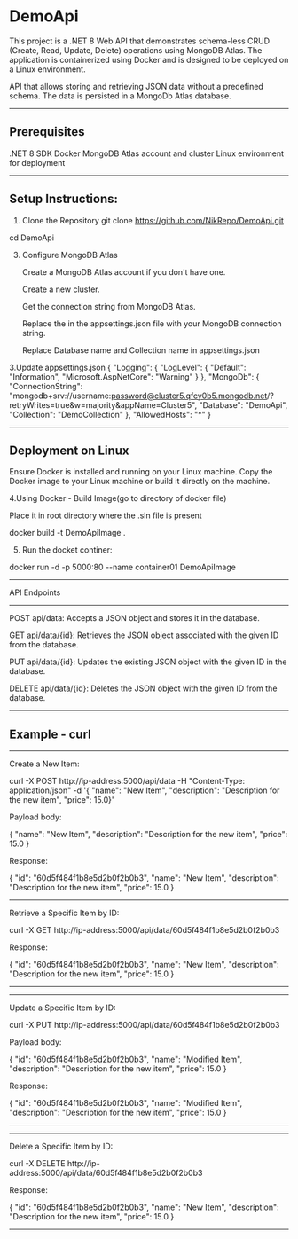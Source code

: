 # DemoApi

This project is a .NET 8 Web API that demonstrates schema-less CRUD (Create, Read, Update, Delete) operations using MongoDB Atlas. The application is containerized using Docker and is designed to be deployed on a Linux environment.

API that allows storing and retrieving JSON data without a predefined schema. The data is persisted in
a MongoDb Atlas database.

------------------------------------------------------------------------------------------------------
Prerequisites
------------------------------------------------------------------------------------------------------

.NET 8 SDK
Docker
MongoDB Atlas account and cluster
Linux environment for deployment

-------------------------------------------------------------------------------------------------------
Setup Instructions:
--------------------------------------------------------------------------------------------------------

1. Clone the Repository
git clone https://github.com/NikRepo/DemoApi.git

cd DemoApi

3. Configure MongoDB Atlas
   
   Create a MongoDB Atlas account if you don't have one.
   
   Create a new cluster.
   
   Get the connection string from MongoDB Atlas.
   
   Replace the <Your MongoDB Connection String> in the appsettings.json file with your MongoDB connection string.
   
   Replace Database name and Collection name in appsettings.json

3.Update appsettings.json
{
  "Logging": {
    "LogLevel": {
      "Default": "Information",
      "Microsoft.AspNetCore": "Warning"
    }
  },
  "MongoDb": {
    "ConnectionString": "mongodb+srv://username:password@cluster5.qfcy0b5.mongodb.net/?retryWrites=true&w=majority&appName=Cluster5",
    "Database": "DemoApi",
    "Collection": "DemoCollection"
  },
  "AllowedHosts": "*"
}


----------------------------------------------------------------------------
Deployment on Linux
----------------------------------------------------------------------------

Ensure Docker is installed and running on your Linux machine.
Copy the Docker image to your Linux machine or build it directly on the machine.

4.Using Docker - Build Image(go to directory of docker file)

Place it in root directory where the .sln file is present

docker build -t DemoApiImage .

5. Run the docket continer:
   
docker run -d -p 5000:80 --name container01 DemoApiImage

----------------------------------------------------------------------------------------------------------------

API Endpoints

----------------------------------------------------------------------------------------------------------------

POST api/data: Accepts a JSON object and stores it in the database.

GET api/data/{id}: Retrieves the JSON object associated with the given ID from the database.

PUT api/data/{id}: Updates the existing JSON object with the given ID in the database.

DELETE api/data/{id}: Deletes the JSON object with the given ID from the database.

------------------------------------------------------------------------------------------------------------------
Example - curl
-----------------------------------------------------------------------------------------------------------------

**********************************************************************
Create a New Item:

curl -X POST http://ip-address:5000/api/data \-H "Content-Type: application/json" \-d '{  "name": "New Item",  "description": "Description for the new item",  "price": 15.0}'

Payload body:

{
  "name": "New Item",
  "description": "Description for the new item",
  "price": 15.0
}

Response:

{
  "id": "60d5f484f1b8e5d2b0f2b0b3",
  "name": "New Item",
  "description": "Description for the new item",
  "price": 15.0
}
**********************************************************************

Retrieve a Specific Item by ID:

curl -X GET http://ip-address:5000/api/data/60d5f484f1b8e5d2b0f2b0b3

Response:

{
  "id": "60d5f484f1b8e5d2b0f2b0b3",
  "name": "New Item",
  "description": "Description for the new item",
  "price": 15.0
}
**********************************************************************

**********************************************************************

Update a Specific Item by ID:

curl -X PUT http://ip-address:5000/api/data/60d5f484f1b8e5d2b0f2b0b3

Payload body:

{
  "id": "60d5f484f1b8e5d2b0f2b0b3",
  "name": "Modified Item",
  "description": "Description for the new item",
  "price": 15.0
}

Response:

{
  "id": "60d5f484f1b8e5d2b0f2b0b3",
  "name": "Modified Item",
  "description": "Description for the new item",
  "price": 15.0
}
**********************************************************************

**********************************************************************

Delete a Specific Item by ID:

curl -X DELETE http://ip-address:5000/api/data/60d5f484f1b8e5d2b0f2b0b3

Response:

{
  "id": "60d5f484f1b8e5d2b0f2b0b3",
  "name": "New Item",
  "description": "Description for the new item",
  "price": 15.0
}
**********************************************************************







